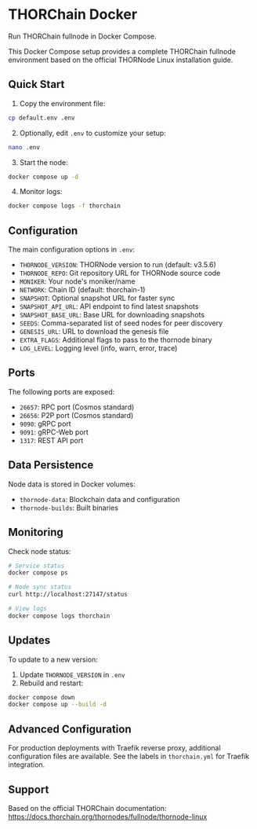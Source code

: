 # THORChain Docker

Run THORChain fullnode in Docker Compose.

This Docker Compose setup provides a complete THORChain fullnode environment based on the official THORNode Linux installation guide.

## Quick Start

1. Copy the environment file:
```bash
cp default.env .env
```

2. Optionally, edit `.env` to customize your setup:
```bash
nano .env
```

3. Start the node:
```bash
docker compose up -d
```

4. Monitor logs:
```bash
docker compose logs -f thorchain
```

## Configuration

The main configuration options in `.env`:

- `THORNODE_VERSION`: THORNode version to run (default: v3.5.6)
- `THORNODE_REPO`: Git repository URL for THORNode source code
- `MONIKER`: Your node's moniker/name
- `NETWORK`: Chain ID (default: thorchain-1)
- `SNAPSHOT`: Optional snapshot URL for faster sync
- `SNAPSHOT_API_URL`: API endpoint to find latest snapshots
- `SNAPSHOT_BASE_URL`: Base URL for downloading snapshots
- `SEEDS`: Comma-separated list of seed nodes for peer discovery
- `GENESIS_URL`: URL to download the genesis file
- `EXTRA_FLAGS`: Additional flags to pass to the thornode binary
- `LOG_LEVEL`: Logging level (info, warn, error, trace)

## Ports

The following ports are exposed:

- `26657`: RPC port (Cosmos standard)
- `26656`: P2P port (Cosmos standard) 
- `9090`: gRPC port
- `9091`: gRPC-Web port
- `1317`: REST API port

## Data Persistence

Node data is stored in Docker volumes:

- `thornode-data`: Blockchain data and configuration
- `thornode-builds`: Built binaries

## Monitoring

Check node status:
```bash
# Service status
docker compose ps

# Node sync status
curl http://localhost:27147/status

# View logs
docker compose logs thorchain
```

## Updates

To update to a new version:

1. Update `THORNODE_VERSION` in `.env`
2. Rebuild and restart:
```bash
docker compose down
docker compose up --build -d
```

## Advanced Configuration

For production deployments with Traefik reverse proxy, additional configuration files are available. See the labels in `thorchain.yml` for Traefik integration.

## Support

Based on the official THORChain documentation: https://docs.thorchain.org/thornodes/fullnode/thornode-linux
